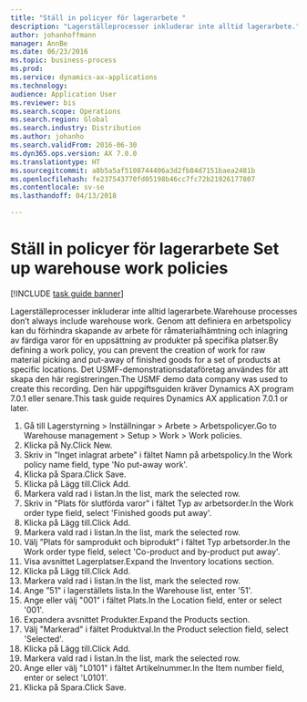 ```yaml
--- 
title: "Ställ in policyer för lagerarbete "
description: "Lagerställeprocesser inkluderar inte alltid lagerarbete."
author: johanhoffmann
manager: AnnBe
ms.date: 06/23/2016
ms.topic: business-process
ms.prod: 
ms.service: dynamics-ax-applications
ms.technology: 
audience: Application User
ms.reviewer: bis
ms.search.scope: Operations
ms.search.region: Global
ms.search.industry: Distribution
ms.author: johanho
ms.search.validFrom: 2016-06-30
ms.dyn365.ops.version: AX 7.0.0
ms.translationtype: HT
ms.sourcegitcommit: a8b5a5af5108744406a3d2fb84d7151baea2481b
ms.openlocfilehash: fe237543770fd05198b46cc7fc72b21926177807
ms.contentlocale: sv-se
ms.lasthandoff: 04/13/2018

---
```

# <a name="set-up-warehouse-work-policies"></a><span data-ttu-id="40ca2-103">Ställ in policyer för lagerarbete </span><span class="sxs-lookup"><span data-stu-id="40ca2-103">Set up warehouse work policies</span></span> 

[!INCLUDE [task guide banner](../../includes/task-guide-banner.md)]

<span data-ttu-id="40ca2-104">Lagerställeprocesser inkluderar inte alltid lagerarbete.</span><span class="sxs-lookup"><span data-stu-id="40ca2-104">Warehouse processes don’t always include warehouse work.</span></span> <span data-ttu-id="40ca2-105">Genom att definiera en arbetspolicy kan du förhindra skapande av arbete för råmaterialhämtning och inlagring av färdiga varor för en uppsättning av produkter på specifika platser.</span><span class="sxs-lookup"><span data-stu-id="40ca2-105">By defining a work policy, you can prevent the creation of work for raw material picking and put-away of finished goods for a set of products at specific locations.</span></span> <span data-ttu-id="40ca2-106">Det USMF-demonstrationsdataföretag användes för att skapa den här registreringen.</span><span class="sxs-lookup"><span data-stu-id="40ca2-106">The USMF demo data company was used to create this recording.</span></span> <span data-ttu-id="40ca2-107">Den här uppgiftsguiden kräver Dynamics AX program 7.0.1 eller senare.</span><span class="sxs-lookup"><span data-stu-id="40ca2-107">This task guide requires Dynamics AX application 7.0.1 or later.</span></span>

1. <span data-ttu-id="40ca2-108">Gå till Lagerstyrning > Inställningar > Arbete > Arbetspolicyer.</span><span class="sxs-lookup"><span data-stu-id="40ca2-108">Go to Warehouse management > Setup > Work > Work policies.</span></span>
2. <span data-ttu-id="40ca2-109">Klicka på Ny.</span><span class="sxs-lookup"><span data-stu-id="40ca2-109">Click New.</span></span>
3. <span data-ttu-id="40ca2-110">Skriv in "Inget inlagrat arbete" i fältet Namn på arbetspolicy.</span><span class="sxs-lookup"><span data-stu-id="40ca2-110">In the Work policy name field, type 'No put-away work'.</span></span>
4. <span data-ttu-id="40ca2-111">Klicka på Spara.</span><span class="sxs-lookup"><span data-stu-id="40ca2-111">Click Save.</span></span>
5. <span data-ttu-id="40ca2-112">Klicka på Lägg till.</span><span class="sxs-lookup"><span data-stu-id="40ca2-112">Click Add.</span></span>
6. <span data-ttu-id="40ca2-113">Markera vald rad i listan.</span><span class="sxs-lookup"><span data-stu-id="40ca2-113">In the list, mark the selected row.</span></span>
7. <span data-ttu-id="40ca2-114">Skriv in "Plats för slutförda varor" i fältet Typ av arbetsorder.</span><span class="sxs-lookup"><span data-stu-id="40ca2-114">In the Work order type field, select 'Finished goods put away'.</span></span>
8. <span data-ttu-id="40ca2-115">Klicka på Lägg till.</span><span class="sxs-lookup"><span data-stu-id="40ca2-115">Click Add.</span></span>
9. <span data-ttu-id="40ca2-116">Markera vald rad i listan.</span><span class="sxs-lookup"><span data-stu-id="40ca2-116">In the list, mark the selected row.</span></span>
10. <span data-ttu-id="40ca2-117">Välj ”Plats för samprodukt och biprodukt” i fältet Typ arbetsorder.</span><span class="sxs-lookup"><span data-stu-id="40ca2-117">In the Work order type field, select 'Co-product and by-product put away'.</span></span>
11. <span data-ttu-id="40ca2-118">Visa avsnittet Lagerplatser.</span><span class="sxs-lookup"><span data-stu-id="40ca2-118">Expand the Inventory locations section.</span></span>
12. <span data-ttu-id="40ca2-119">Klicka på Lägg till.</span><span class="sxs-lookup"><span data-stu-id="40ca2-119">Click Add.</span></span>
13. <span data-ttu-id="40ca2-120">Markera vald rad i listan.</span><span class="sxs-lookup"><span data-stu-id="40ca2-120">In the list, mark the selected row.</span></span>
14. <span data-ttu-id="40ca2-121">Ange ”51" i lagerställets lista.</span><span class="sxs-lookup"><span data-stu-id="40ca2-121">In the Warehouse list, enter '51'.</span></span>
15. <span data-ttu-id="40ca2-122">Ange eller välj "001" i fältet Plats.</span><span class="sxs-lookup"><span data-stu-id="40ca2-122">In the Location field, enter or select '001'.</span></span>
16. <span data-ttu-id="40ca2-123">Expandera avsnittet Produkter.</span><span class="sxs-lookup"><span data-stu-id="40ca2-123">Expand the Products section.</span></span>
17. <span data-ttu-id="40ca2-124">Välj "Markerad" i fältet Produktval.</span><span class="sxs-lookup"><span data-stu-id="40ca2-124">In the Product selection field, select 'Selected'.</span></span>
18. <span data-ttu-id="40ca2-125">Klicka på Lägg till.</span><span class="sxs-lookup"><span data-stu-id="40ca2-125">Click Add.</span></span>
19. <span data-ttu-id="40ca2-126">Markera vald rad i listan.</span><span class="sxs-lookup"><span data-stu-id="40ca2-126">In the list, mark the selected row.</span></span>
20. <span data-ttu-id="40ca2-127">Ange eller välj "L0101" i fältet Artikelnummer.</span><span class="sxs-lookup"><span data-stu-id="40ca2-127">In the Item number field, enter or select 'L0101'.</span></span>
21. <span data-ttu-id="40ca2-128">Klicka på Spara.</span><span class="sxs-lookup"><span data-stu-id="40ca2-128">Click Save.</span></span>


